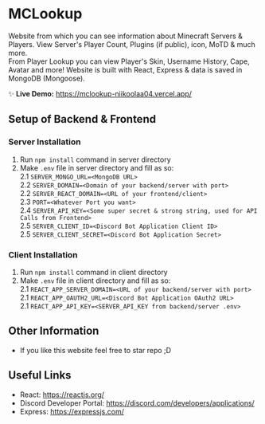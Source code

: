 # MCLookup

Website from which you can see information about Minecraft Servers & Players. View Server's Player Count, Plugins (if public), icon, MoTD & much more.    
From Player Lookup you can view Player's Skin, Username History, Cape, Avatar and more! 
Website is built with React, Express & data is saved in MongoDB (Mongoose).

✨ **Live Demo:** https://mclookup-niikoolaa04.vercel.app/

## Setup of Backend & Frontend
### Server Installation
1. Run `npm install` command in server directory
2. Make `.env` file in server directory and fill as so:  
2.1 `SERVER_MONGO_URL=<MongoDB URL>`    
2.2 `SERVER_DOMAIN=<Domain of your backend/server with port>`    
2.2 `SERVER_REACT_DOMAIN=<URL of your frontend/client>`  
2.3 `PORT=<Whatever Port you want>`  
2.4 `SERVER_API_KEY=<Some super secret & strong string, used for API Calls from Frontend>`  
2.5 `SERVER_CLIENT_ID=<Discord Bot Application Client ID>`  
2.5 `SERVER_CLIENT_SECRET=<Discord Bot Application Secret>`  

### Client Installation
1. Run `npm install` command in client directory
2. Make `.env` file in client directory and fill as so:  
2.1 `REACT_APP_SERVER_DOMAIN=<URL of your backend/server with port>`  
2.1 `REACT_APP_OAUTH2_URL=<Discord Bot Application OAuth2 URL>`  
2.1 `REACT_APP_API_KEY=<SERVER_API_KEY from backend/server .env>`  

## Other Information
 - If you like this website feel free to star repo ;D

## Useful Links
- React: https://reactjs.org/
- Discord Developer Portal: https://discord.com/developers/applications/
- Express: https://expressjs.com/
